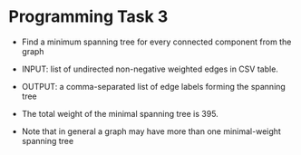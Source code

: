 # Programming Task 3

- Find a minimum spanning tree for every connected component from
  the graph

- INPUT: list of undirected non-negative weighted edges in CSV table.
- OUTPUT: a comma-separated list of edge labels forming the spanning
  tree
- The total weight of the minimal spanning tree is 395.

- Note that in general a graph may have more than one minimal-weight spanning tree
